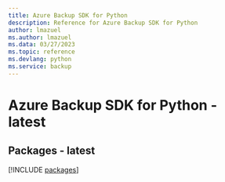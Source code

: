 ```yaml
---
title: Azure Backup SDK for Python
description: Reference for Azure Backup SDK for Python
author: lmazuel
ms.author: lmazuel
ms.data: 03/27/2023
ms.topic: reference
ms.devlang: python
ms.service: backup
---
```

# Azure Backup SDK for Python - latest
## Packages - latest
[!INCLUDE [packages](backup-index.md)]